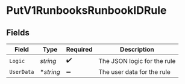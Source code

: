 # PutV1RunbooksRunbookIDRule


## Fields

| Field                       | Type                        | Required                    | Description                 |
| --------------------------- | --------------------------- | --------------------------- | --------------------------- |
| `Logic`                     | *string*                    | :heavy_check_mark:          | The JSON logic for the rule |
| `UserData`                  | **string*                   | :heavy_minus_sign:          | The user data for the rule  |